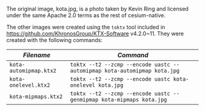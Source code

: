 The original image, kota.jpg, is a photo taken by Kevin Ring and licensed under the same Apache 2.0 terms as the rest of cesium-native.

The other images were created using the `toktx` tool included in https://github.com/KhronosGroup/KTX-Software v4.2.0~11. They were created with the following commands:

| *Filename* | *Command* |
|------------|-----------|
| `kota-automipmap.ktx2` | `toktx --t2 --zcmp --encode uastc --automipmap kota-automipmap kota.jpg` |
| `kota-onelevel.ktx2` | `toktx --t2 --zcmp --encode uastc kota-onelevel kota.jpg` |
| `kota-mipmaps.ktx2` | `toktx --t2 --zcmp --encode uastc --genmipmap kota-mipmaps kota.jpg` |
